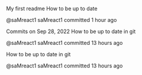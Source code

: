 My first readme
How to be up to date

@saMreact1
saMreact1 committed 1 hour ago
 
Commits on Sep 28, 2022
How to be up to date in git

@saMreact1
saMreact1 committed 13 hours ago
 
How to be up to date in git

@saMreact1
saMreact1 committed 13 hours ago
